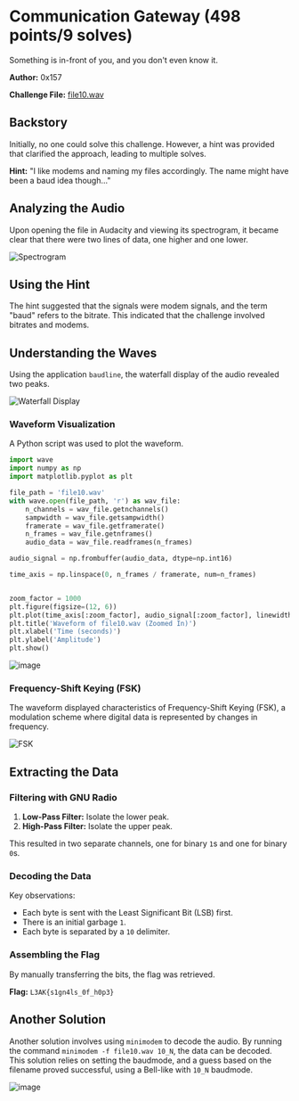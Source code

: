 # Communication Gateway (498 points/9 solves)

Something is in-front of you, and you don't even know it.

**Author:** 0x157

**Challenge File:** [file10.wav](./file10.wav)

## Backstory

Initially, no one could solve this challenge. However, a hint was provided that clarified the approach, leading to multiple solves.

**Hint:** "I like modems and naming my files accordingly. The name might have been a baud idea though..."

## Analyzing the Audio

Upon opening the file in Audacity and viewing its spectrogram, it became clear that there were two lines of data, one higher and one lower.

![Spectrogram](https://github.com/Apzyte-Gamer/L3akCTF-2024/assets/71684682/f1fa9f92-62cb-4eac-9cd4-592080c18826)

## Using the Hint

The hint suggested that the signals were modem signals, and the term "baud" refers to the bitrate. This indicated that the challenge involved bitrates and modems.

## Understanding the Waves

Using the application `baudline`, the waterfall display of the audio revealed two peaks.

![Waterfall Display](https://github.com/Apzyte-Gamer/L3akCTF-2024/assets/71684682/61c9a709-9165-4269-96c2-a94f205cf95a)

### Waveform Visualization

A Python script was used to plot the waveform.

```py
import wave
import numpy as np
import matplotlib.pyplot as plt

file_path = 'file10.wav'
with wave.open(file_path, 'r') as wav_file:
    n_channels = wav_file.getnchannels()
    sampwidth = wav_file.getsampwidth()
    framerate = wav_file.getframerate()
    n_frames = wav_file.getnframes()
    audio_data = wav_file.readframes(n_frames)

audio_signal = np.frombuffer(audio_data, dtype=np.int16)

time_axis = np.linspace(0, n_frames / framerate, num=n_frames)


zoom_factor = 1000
plt.figure(figsize=(12, 6))
plt.plot(time_axis[:zoom_factor], audio_signal[:zoom_factor], linewidth=0.5)
plt.title('Waveform of file10.wav (Zoomed In)')
plt.xlabel('Time (seconds)')
plt.ylabel('Amplitude')
plt.show()
```

![image](https://github.com/Apzyte-Gamer/L3akCTF-2024/assets/71684682/10d92ceb-8e44-4c7d-91f3-ce06bfc81434)

### Frequency-Shift Keying (FSK)

The waveform displayed characteristics of Frequency-Shift Keying (FSK), a modulation scheme where digital data is represented by changes in frequency.

![FSK](https://github.com/Apzyte-Gamer/L3akCTF-2024/assets/71684682/42b6e880-98b7-4719-ab30-7b0dc3a2f9c5)

## Extracting the Data

### Filtering with GNU Radio

1. **Low-Pass Filter:** Isolate the lower peak.
2. **High-Pass Filter:** Isolate the upper peak.

This resulted in two separate channels, one for binary `1`s and one for binary `0`s.

### Decoding the Data

Key observations:
- Each byte is sent with the Least Significant Bit (LSB) first.
- There is an initial garbage `1`.
- Each byte is separated by a `10` delimiter.

### Assembling the Flag

By manually transferring the bits, the flag was retrieved.

**Flag:** `L3AK{s1gn4ls_0f_h0p3}`

## Another Solution

Another solution involves using `minimodem` to decode the audio. By running the command `minimodem -f file10.wav 10_N`, the data can be decoded. This solution relies on setting the baudmode, and a guess based on the filename proved successful, using a Bell-like with `10_N` baudmode.

![image](https://github.com/Apzyte-Gamer/L3akCTF-2024/assets/71684682/5239363a-62e1-4ed7-a5e9-1bf26ad7cdf0)

